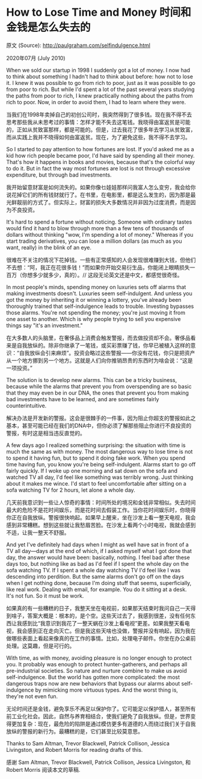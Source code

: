 # How to Lose Time and Money 时间和金钱是怎么失去的

原文 (Source): <http://paulgraham.com/selfindulgence.html>

2020年07月 (July 2010)

When we sold our startup in 1998 I suddenly got a lot of money. I now had to think about something I hadn't had to think about before: how not to lose it. I knew it was possible to go from rich to poor, just as it was possible to go from poor to rich. But while I'd spent a lot of the past several years studying the paths from poor to rich, I knew practically nothing about the paths from rich to poor. Now, in order to avoid them, I had to learn where they were.

当我们在1998年卖掉自己的初创公司时，我突然得到了很多钱。现在我不得不去思考那些我从未思考过的事情：怎样才能不失去这笔钱。我晓得由富返贫是可能的，正如从贫致富那样，都是可能的。但是，过去我花了很多年去学习从贫致富，而从实践上我并不晓得如何由富返贫。现在，为了避免这些，我不得不去学习。

So I started to pay attention to how fortunes are lost. If you'd asked me as a kid how rich people became poor, I'd have said by spending all their money. That's how it happens in books and movies, because that's the colorful way to do it. But in fact the way most fortunes are lost is not through excessive expenditure, but through bad investments.

我开始留意财富是如何流失的。如果你像乜娃娃那样问我富人怎么变穷，我会给你说花掉它们的所有钱财就行了。在书里，在电影里，都是这么发生的，因为那是最光鲜靓丽的方式了。但实际上，财富的损失大多数情况并非因为过度消费，而是因为不良投资。

It's hard to spend a fortune without noticing. Someone with ordinary tastes would find it hard to blow through more than a few tens of thousands of dollars without thinking "wow, I'm spending a lot of money." Whereas if you start trading derivatives, you can lose a million dollars (as much as you want, really) in the blink of an eye.

很难在不关注的情况下花掉钱。一些有正常感知的人会发现很难赚到大钱，但他们不去想：“阿，我正在花很多钱！”而如果你开始交易衍生品，你能闭上眼睛损失一百万（你想多少就多少，真的）。// 这段无论英文还是中文，都感觉很奇怪。

In most people's minds, spending money on luxuries sets off alarms that making investments doesn't. Luxuries seem self-indulgent. And unless you got the money by inheriting it or winning a lottery, you've already been thoroughly trained that self-indulgence leads to trouble. Investing bypasses those alarms. You're not spending the money; you're just moving it from one asset to another. Which is why people trying to sell you expensive things say "it's an investment."

在大多数人的头脑里，在奢侈品上消费会触发警报，而去做投资却不会。奢侈品看来是自我放纵的。除非你继承了一笔钱，或买彩票赚了钱，你早已被植入这样的意识：“自我放纵会引来麻烦”。投资会略过这些警报——你没有花钱，你只是把资产从一个地方挪到另一个地方。这就是人们向你推销昂贵的东西时为啥会说：“这是一项投资。”

The solution is to develop new alarms. This can be a tricky business, because while the alarms that prevent you from overspending are so basic that they may even be in our DNA, the ones that prevent you from making bad investments have to be learned, and are sometimes fairly counterintuitive.

解决办法是开发新的警报。这会是很棘手的一件事，因为阻止你超支的警报如此之基本，甚至可能已经在我们的DNA中，但你必须了解那些阻止你进行不良投资的警报，有时这是相当违反直觉的。

A few days ago I realized something surprising: the situation with time is much the same as with money. The most dangerous way to lose time is not to spend it having fun, but to spend it doing fake work. When you spend time having fun, you know you're being self-indulgent. Alarms start to go off fairly quickly. If I woke up one morning and sat down on the sofa and watched TV all day, I'd feel like something was terribly wrong. Just thinking about it makes me wince. I'd start to feel uncomfortable after sitting on a sofa watching TV for 2 hours, let alone a whole day.

几天前我意识到一些让人惊奇的事情：时间所处的境况和金钱非常相似。失去时间最大的危险不是花时间娱乐，而是花时间去假装工作。当你花时间娱乐时，你晓得你正在自我放纵。警报很快响起。如果早上醒来，坐在沙发上看一整天电视，我会感到非常糟糕。想到这些就让我愁眉苦脸。在沙发上看两个小时电视，我就会感到不适，让我一整天不舒服。

And yet I've definitely had days when I might as well have sat in front of a TV all day—days at the end of which, if I asked myself what I got done that day, the answer would have been: basically, nothing. I feel bad after these days too, but nothing like as bad as I'd feel if I spent the whole day on the sofa watching TV. If I spent a whole day watching TV I'd feel like I was descending into perdition. But the same alarms don't go off on the days when I get nothing done, because I'm doing stuff that seems, superficially, like real work. Dealing with email, for example. You do it sitting at a desk. It's not fun. So it must be work.

如果真的有一些糟糕的日子，我整天坐在电视前，如果那天结束时我问自己一天得到啥子，答案大概是：根本的，是个空。这些天过去了，我感到很差，没有任何东西让我感到比“我意识到我花了一整天蜗在沙发上看电视”更差。如果我整天看电视，我会感到正在走向灭亡。但是我这些天啥也没做，警报并没有响起，因为我在做哪些表面上看起来像真的在工作的事情。比如，处理电子邮件。你坐在办公桌前处理。这莫趣，但是可行的。

With time, as with money, avoiding pleasure is no longer enough to protect you. It probably was enough to protect hunter-gatherers, and perhaps all pre-industrial societies. So nature and nurture combine to make us avoid self-indulgence. But the world has gotten more complicated: the most dangerous traps now are new behaviors that bypass our alarms about self-indulgence by mimicking more virtuous types. And the worst thing is, they're not even fun.

无论时间还是金钱，避免享乐不再足以保护你了。它可能足以保护猎人，甚至所有前工业化社会。因此，自然与养育相结合，使我们避免了自我放纵。但是，世界变得更加复杂：现在，最危险的陷阱是通过模仿更多有道德的人而绕过我们关于自我放纵的警报的新行为。最糟糕的是，它们甚至比较莫意思。 

Thanks to Sam Altman, Trevor Blackwell, Patrick Collison, Jessica Livingston, and Robert Morris for reading drafts of this.

感谢 Sam Altman, Trevor Blackwell, Patrick Collison, Jessica Livingston, 和 Robert Morris 阅读本文的草稿.
